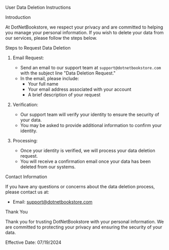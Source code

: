  User Data Deletion Instructions

 Introduction

At DotNetBookstore, we respect your privacy and are committed to helping you manage your personal information. If you wish to delete your data from our services, please follow the steps below.

 Steps to Request Data Deletion

1. Email Request:
   - Send an email to our support team at `support@dotnetbookstore.com` with the subject line "Data Deletion Request."
   - In the email, please include:
     - Your full name
     - Your email address associated with your account
     - A brief description of your request

2. Verification:
   - Our support team will verify your identity to ensure the security of your data.
   - You may be asked to provide additional information to confirm your identity.

3. Processing:
   - Once your identity is verified, we will process your data deletion request.
   - You will receive a confirmation email once your data has been deleted from our systems.

Contact Information

If you have any questions or concerns about the data deletion process, please contact us at:
- Email: support@dotnetbookstore.com

Thank You

Thank you for trusting DotNetBookstore with your personal information. We are committed to protecting your privacy and ensuring the security of your data.

Effective Date: 07/19/2024
